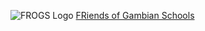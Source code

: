 ![FROGS Logo][]
[FRiends of Gambian Schools][]

[FROGS Logo]: /images/frogs_logo.jpg
[FRiends of Gambian Schools]: http://www.friendsofgambianschools.co.uk
